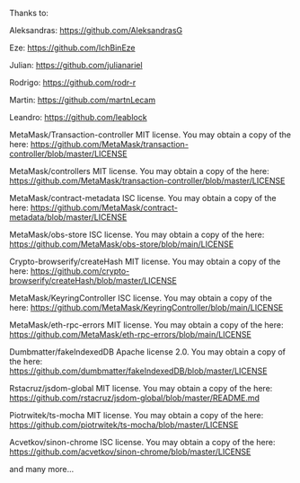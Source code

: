 Thanks to:

Aleksandras: https://github.com/AleksandrasG

Eze: https://github.com/IchBinEze

Julian: https://github.com/julianariel

Rodrigo: https://github.com/rodr-r

Martin: https://github.com/martnLecam

Leandro: https://github.com/leablock

MetaMask/Transaction-controller MIT license. You may obtain a copy of the here:
https://github.com/MetaMask/transaction-controller/blob/master/LICENSE

MetaMask/controllers MIT license. You may obtain a copy of the here:
https://github.com/MetaMask/transaction-controller/blob/master/LICENSE

MetaMask/contract-metadata ISC license. You may obtain a copy of the here:
https://github.com/MetaMask/contract-metadata/blob/master/LICENSE

MetaMask/obs-store ISC license. You may obtain a copy of the here:
https://github.com/MetaMask/obs-store/blob/main/LICENSE

Crypto-browserify/createHash MIT license. You may obtain a copy of the here:
https://github.com/crypto-browserify/createHash/blob/master/LICENSE

MetaMask/KeyringController ISC license. You may obtain a copy of the here:
https://github.com/MetaMask/KeyringController/blob/main/LICENSE

MetaMask/eth-rpc-errors MIT license. You may obtain a copy of the here:
https://github.com/MetaMask/eth-rpc-errors/blob/main/LICENSE

Dumbmatter/fakelndexedDB Apache license 2.0. You may obtain a copy of the here:
https://github.com/dumbmatter/fakeIndexedDB/blob/master/LICENSE

Rstacruz/jsdom-global MIT license. You may obtain a copy of the here:
https://github.com/rstacruz/jsdom-global/blob/master/README.md

Piotrwitek/ts-mocha MIT license. You may obtain a copy of the here:
https://github.com/piotrwitek/ts-mocha/blob/master/LICENSE

Acvetkov/sinon-chrome ISC license. You may obtain a copy of the here:
https://github.com/acvetkov/sinon-chrome/blob/master/LICENSE

and many more...
